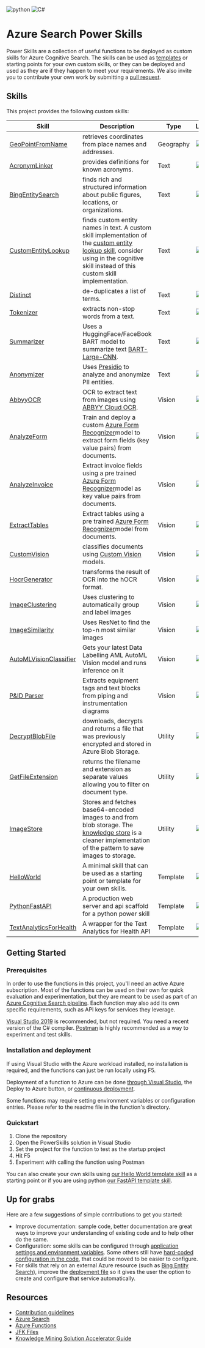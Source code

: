 ![python](https://img.shields.io/badge/language-python-orange)
![C#](https://img.shields.io/badge/language-C%23-brightgreen)


# Azure Search Power Skills

Power Skills are a collection of useful functions to be deployed as custom skills for Azure Cognitive Search. The skills can be used as [templates](Template/HelloWorld/README.md) or starting points for your own custom skills, or they can be deployed and used as they are if they happen to meet your requirements. We also invite you to contribute your own work by submitting a [pull request](https://github.com/Azure-Samples/azure-search-power-skills/compare).

## Skills

This project provides the following custom skills:


| Skill | Description | Type |Language | Environment |Deployment|
| --- | ----------- | -------| ----------- | ----------- | ----------- |
| [GeoPointFromName](Geo/GeoPointFromName/README.md) | retrieves coordinates from place names and addresses. | Geography | ![C#](https://img.shields.io/badge/language-C%23-brightgreen) | ![functions](https://img.shields.io/badge/deploy-Functions-blue) | ARM Template |
| [AcronymLinker](Text/AcronymLinker/README.md) | provides definitions for known acronyms. | Text | ![C#](https://img.shields.io/badge/language-C%23-brightgreen) | ![functions](https://img.shields.io/badge/deploy-Functions-blue) | ARM Template |
| [BingEntitySearch](Text/BingEntitySearch/README.md) | finds rich and structured information about public figures, locations, or organizations. | Text | ![C#](https://img.shields.io/badge/language-C%23-brightgreen) | ![functions](https://img.shields.io/badge/deploy-Functions-blue) | ARM Template |
| [CustomEntityLookup](/Text/CustomEntitySearch) | finds custom entity names in text. A custom skill implementation of the [custom entity lookup skill](https://docs.microsoft.com/en-us/azure/search/cognitive-search-skill-custom-entity-lookup), consider using in the cognitive skill instead of this custom skill implementation.   | Text|![C#](https://img.shields.io/badge/language-C%23-brightgreen) | ![functions](https://img.shields.io/badge/deploy-Functions-blue) | ARM Template |
| [Distinct](Text/Distinct/README.md) | de-duplicates a list of terms. | Text | ![C#](https://img.shields.io/badge/language-C%23-brightgreen) | ![functions](https://img.shields.io/badge/deploy-Functions-blue) | ARM Template |
| [Tokenizer](Text/Tokenizer/README.md) | extracts non-stop words from a text. | Text | ![C#](https://img.shields.io/badge/language-C%23-brightgreen) | ![functions](https://img.shields.io/badge/deploy-Functions-blue) |
| [Summarizer](Text/TextSummarization/README.md) | Uses a HuggingFace/FaceBook BART model to summarize text [BART-Large-CNN](https://huggingface.co/facebook/bart-large-cnn). | Text | ![python](https://img.shields.io/badge/language-python-orange) | ![docker](https://img.shields.io/badge/deploy-Docker-blueviolet) | Manual |
| [Anonymizer](Text/PresidioPIIAnonymization/README.md)  | Uses [Presidio](https://github.com/microsoft/presidio) to analyze and anonymize PII entities.  | Text | ![python](https://img.shields.io/badge/language-python-orange) | ![docker](https://img.shields.io/badge/deploy-Docker-blueviolet) | Manual |
| [AbbyyOCR](Text/AbbyyOCR/README.md) | OCR to extract text from images using [ABBYY Cloud OCR](https://www.ocrsdk.com/). | Vision | ![C#](https://img.shields.io/badge/language-C%23-brightgreen) | ![functions](https://img.shields.io/badge/deploy-Functions-blue) | ARM Template |
| [AnalyzeForm](Vision/AnalyzeFormV2) | Train and deploy a custom [Azure Form Recognizer](https://docs.microsoft.com/azure/cognitive-services/form-recognizer/)model to extract form fields (key value pairs) from documents.  | Vision | ![python](https://img.shields.io/badge/language-python-orange) | ![functions](https://img.shields.io/badge/deploy-Functions-blue) | Manual |
| [AnalyzeInvoice](Vision/AnalyzeFormV2) | Extract invoice fields using a pre trained [Azure Form Recognizer](https://docs.microsoft.com/azure/cognitive-services/form-recognizer/)model as key value pairs from documents. | Vision | ![python](https://img.shields.io/badge/language-python-orange) | ![functions](https://img.shields.io/badge/deploy-Functions-blue) | Manual |
| [ExtractTables](Vision/AnalyzeFormV2) | Extract tables using a pre trained [Azure Form Recognizer](https://docs.microsoft.com/azure/cognitive-services/form-recognizer/)model from documents.  | Vision |![python](https://img.shields.io/badge/language-python-orange) | ![functions](https://img.shields.io/badge/deploy-Functions-blue) |Manual |
| [CustomVision](Vision/CustomVision/README.md) | classifies documents using [Custom Vision](https://customvision.ai) models. | Vision | ![C#](https://img.shields.io/badge/language-C%23-brightgreen) | ![functions](https://img.shields.io/badge/deploy-Functions-blue) | ARM Template |
| [HocrGenerator](Vision/HocrGenerator/README.md) | transforms the result of OCR into the hOCR format. | Vision | ![C#](https://img.shields.io/badge/language-C%23-brightgreen) | ![functions](https://img.shields.io/badge/deploy-Functions-blue) | ARM Template |
| [ImageClustering](Vision/ImageClusteringSkill/README.md) | Uses clustering to automatically group and label images | Vision | ![python](https://img.shields.io/badge/language-python-orange) | ![docker](https://img.shields.io/badge/deploy-Docker-blueviolet) | Manual |
| [ImageSimilarity](Vision/ImageSimilarity/README.md) | Uses ResNet to find the top-n most similar images | Vision | ![python](https://img.shields.io/badge/language-python-orange) | ![docker](https://img.shields.io/badge/deploy-Docker-blueviolet) | Manual |
| [AutoMLVisionClassifier](Vision/AutoMLVisionClassifier/README.md) | Gets your latest Data Labelling AML AutoML Vision model and runs inference on it | Vision | ![python](https://img.shields.io/badge/language-python-orange) | ![docker](https://img.shields.io/badge/deploy-Docker-blueviolet) | Manual |
| [P&ID Parser](Vision/PID/README.md) | Extracts equipment tags and text blocks from piping and instrumentation diagrams | Vision| ![python](https://img.shields.io/badge/language-python-orange) | ![docker](https://img.shields.io/badge/deploy-Docker-blueviolet) | Manual|
| [DecryptBlobFile](Utils/DecryptBlobFile/README.md) | downloads, decrypts and returns a file that was previously encrypted and stored in Azure Blob Storage. | Utility | ![C#](https://img.shields.io/badge/language-C%23-brightgreen) | ![functions](https://img.shields.io/badge/deploy-Functions-blue) | ARM Template |
| [GetFileExtension](Utils/GetFileExtension/README.md) | returns the filename and extension as separate values allowing you to filter on document type. | Utility | ![C#](https://img.shields.io/badge/language-C%23-brightgreen) | ![functions](https://img.shields.io/badge/deploy-Functions-blue) | ARM Template |
| [ImageStore](Vision/ImageStore/README.md) | Stores and fetches base64-encoded images to and from blob storage. The [knowledge store](https://docs.microsoft.com/azure/search/knowledge-store-concept-intro) is a cleaner implementation of the pattern to save images to storage. | Utility |![C#](https://img.shields.io/badge/language-C%23-brightgreen) | ![functions](https://img.shields.io/badge/deploy-Functions-blue) | ARM Template |   
| [HelloWorld](Template/HelloWorld/README.md) | A minimal skill that can be used as a starting point or template for your own skills. | Template | ![C#](https://img.shields.io/badge/language-C%23-brightgreen) | ![functions](https://img.shields.io/badge/deploy-Functions-blue) | ARM Template |
| [PythonFastAPI](Template/PythonFastAPI/README.md) | A production web server and api scaffold for a python power skill | Template | ![python](https://img.shields.io/badge/language-python-orange) | ![docker](https://img.shields.io/badge/deploy-Docker-blueviolet) | Terraform template |
| [TextAnalyticsForHealth](Text/TextAnalyticsForHealth/README.md) | A wrapper for the Text Analytics for Health API | Template | ![C#](https://img.shields.io/badge/language-C%23-brightgreen) | ![functions](https://img.shields.io/badge/deploy-Functions-blue) | ARM Template |



## Getting Started

### Prerequisites

In order to use the functions in this project, you'll need an active Azure subscription. Most of the functions can be used on their own for quick evaluation and experimentation, but they are meant to be used as part of an [Azure Cognitive Search pipeline](https://docs.microsoft.com/azure/search/cognitive-search-quickstart-blob).
Each function may also add its own specific requirements, such as API keys for services they leverage.

[Visual Studio 2019](https://visualstudio.microsoft.com/) is recommended, but not required. You need a recent version of the C# compiler. [Postman](https://www.getpostman.com/) is highly recommended as a way to experiment and test skills.

### Installation and deployment

If using Visual Studio with the Azure workload installed, no installation is required, and the functions can just be run locally using F5.

Deployment of a function to Azure can be done [through Visual Studio](https://docs.microsoft.com/azure/azure-functions/deployment-zip-push), the Deploy to Azure button, or [continuous deployment](https://docs.microsoft.com/azure/azure-functions/functions-continuous-deployment).

Some functions may require setting environment variables or configuration entries. Please refer to the readme file in the function's directory.

### Quickstart

1. Clone the repository
2. Open the PowerSkills solution in Visual Studio
3. Set the project for the function to test as the startup project
4. Hit F5
5. Experiment with calling the function using Postman

You can also create your own skills using [our Hello World template skill](Template/HelloWorld/README.md) as a starting point 
or if you are using python [our FastAPI template skill](Template/PythonFastAPI/README.md).

## Up for grabs

Here are a few suggestions of simple contributions to get you started:
* Improve documentation: sample code, better documentation are great ways to improve your understanding of existing code and to help other do the same.
* Configuration: some skills can be configured through [application settings and environment variables](https://github.com/Azure-Samples/azure-search-power-skills/blob/master/Vision/AnalyzeForm/AnalyzeForm.cs#L46-L50). Some others still have [hard-coded configuration in the code](https://github.com/Azure-Samples/azure-search-power-skills/blob/master/Text/CustomEntitySearch/CustomEntityLookup.cs#L28-L31), that could be moved to be easier to configure.
* For skills that rely on an external Azure resource (such as [Bing Entity Search](https://github.com/Azure-Samples/azure-search-power-skills/blob/master/Text/BingEntitySearch/BingEntitySearch.cs#L20)), improve the [deployment file](https://github.com/Azure-Samples/azure-search-power-skills/blob/master/Text/BingEntitySearch/azuredeploy.json) so it gives the user the option to create and configure that service automatically.

## Resources

- [Contribution guidelines](CONTRIBUTING.md)
- [Azure Search](https://azure.microsoft.com/services/search/)
- [Azure Functions](https://azure.microsoft.com/services/functions/)
- [JFK Files](https://github.com/microsoft/AzureSearch_JFK_Files)
- [Knowledge Mining Solution Accelerator Guide](https://github.com/Azure-Samples/azure-search-knowledge-mining)
